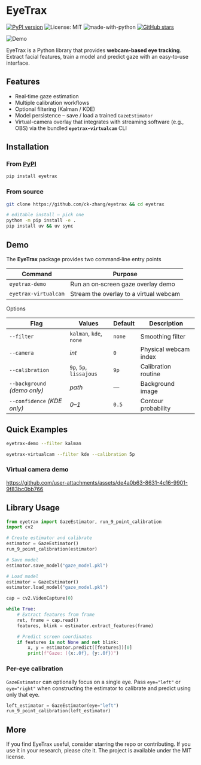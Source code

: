 # EyeTrax

[![PyPI version](https://img.shields.io/pypi/v/eyetrax.svg)](https://pypi.org/project/eyetrax/)
![License: MIT](https://img.shields.io/badge/License-MIT-yellow.svg)
![made-with-python](https://img.shields.io/badge/Made%20with-Python-1f425f.svg)
[![GitHub stars](https://img.shields.io/github/stars/ck-zhang/EyeTrax.svg?style=social)](https://github.com/ck-zhang/EyeTrax)

![Demo](https://github.com/user-attachments/assets/1b953a10-442f-4c4a-95e0-52a68f1488bc)

EyeTrax is a Python library that provides **webcam-based eye tracking**.
Extract facial features, train a model and predict gaze with an easy‑to‑use interface.

## Features

 
- Real‑time gaze estimation
- Multiple calibration workflows
- Optional filtering (Kalman / KDE)
- Model persistence – save / load a trained `GazeEstimator`
- Virtual-camera overlay that integrates with streaming software (e.g., OBS) via the bundled **`eyetrax-virtualcam`** CLI

## Installation

### From [PyPI](https://pypi.org/project/eyetrax/)

```bash
pip install eyetrax
```

### From source

```bash
git clone https://github.com/ck-zhang/eyetrax && cd eyetrax

# editable install — pick one
python -m pip install -e .
pip install uv && uv sync
```

## Demo

The **EyeTrax** package provides two command‑line entry points

| Command | Purpose |
|---------|---------|
| `eyetrax-demo` | Run an on‑screen gaze overlay demo |
| `eyetrax-virtualcam` | Stream the overlay to a virtual webcam |

Options

| Flag | Values | Default | Description |
|------|--------|---------|-------------|
| `--filter` | `kalman`, `kde`, `none` | `none` | Smoothing filter |
| `--camera` | *int* | `0` | Physical webcam index |
| `--calibration` | `9p`, `5p`, `lissajous` | `9p` | Calibration routine |
| `--background` *(demo only)* | *path* | — | Background image |
| `--confidence` *(KDE only)* | *0–1* | `0.5` | Contour probability |

## Quick Examples

```bash
eyetrax-demo --filter kalman
```

```bash
eyetrax-virtualcam --filter kde --calibration 5p
```

### Virtual camera demo

https://github.com/user-attachments/assets/de4a0b63-8631-4c16-9901-9f83bc0bb766

## Library Usage

```python
from eyetrax import GazeEstimator, run_9_point_calibration
import cv2

# Create estimator and calibrate
estimator = GazeEstimator()
run_9_point_calibration(estimator)

# Save model
estimator.save_model("gaze_model.pkl")

# Load model
estimator = GazeEstimator()
estimator.load_model("gaze_model.pkl")

cap = cv2.VideoCapture(0)

while True:
    # Extract features from frame
    ret, frame = cap.read()
    features, blink = estimator.extract_features(frame)

    # Predict screen coordinates
    if features is not None and not blink:
        x, y = estimator.predict([features])[0]
        print(f"Gaze: ({x:.0f}, {y:.0f})")
```

### Per-eye calibration

`GazeEstimator` can optionally focus on a single eye. Pass `eye="left"` or
`eye="right"` when constructing the estimator to calibrate and predict using
only that eye.

```python
left_estimator = GazeEstimator(eye="left")
run_9_point_calibration(left_estimator)
```

## More

If you find EyeTrax useful, consider starring the repo or contributing. If you use it in your research, please cite it. The project is available under the MIT license.

